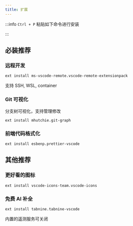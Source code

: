 ```yaml
---
title: 扩展
---
```


:::info `Ctrl + P` 粘贴如下命令进行安装

:::

## 必装推荐

### 远程开发

    ext install ms-vscode-remote.vscode-remote-extensionpack

支持 SSH, WSL, container

### Git 可视化

分支树可视化，支持管理修改

    ext install mhutchie.git-graph

### 前端代码格式化

    ext install esbenp.prettier-vscode

## 其他推荐

### 更好看的图标

    ext install vscode-icons-team.vscode-icons

### 免费 AI 补全

    ext install tabnine.tabnine-vscode

内置的遥测服务可关闭
